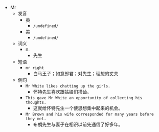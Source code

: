 - Mr
  - 发音
    - 英
      - `/undefined/`
    - 美
      - `/undefined/`
  - 词义
    - n.
      - 先生
  - 短语
    - `mr right`
      - 白马王子；如意郎君；对先生；理想的丈夫 
  - 例句
    - `Mr White likes chatting up the girls.`
      - 怀特先生喜欢跟姑娘们搭讪。
    - `This gave Mr White an opportunity of collecting his thoughts.`
      - 这就给怀特先生一个使思想集中起来的机会。
    - `Mr Brown and his wife corresponded for many years before they met.`
      - 布朗先生与妻子在相识以前先通信了好多年。

